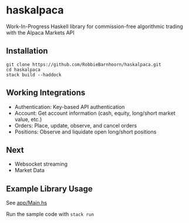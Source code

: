 # haskalpaca

Work-In-Progress Haskell library for commission-free algorithmic trading with the Alpaca Markets API

## Installation
```
git clone https://github.com/RobbieBarnhoorn/haskalpaca.git
cd haskalpaca
stack build --haddock
```

## Working Integrations
- Authentication: Key-based API authentication
- Account: Get account information (cash, equity, long/short market value, etc.)
- Orders: Place, update, observe, and cancel orders
- Positions: Observe and liquidate open long/short positions

## Next
- Websocket streaming
- Market Data

## Example Library Usage
See [app/Main.hs](app/Main.hs)

Run the sample code with `stack run`
